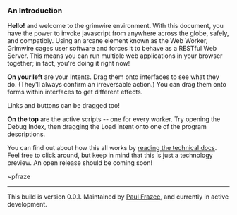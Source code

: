 ### An Introduction

<strong>Hello!</strong> and welcome to the grimwire environment. With this document, you have the power to invoke javascript from anywhere across the globe, safely, and compatibly. Using an arcane element known as the Web Worker, Grimwire cages user software and forces it to behave as a RESTful Web Server. This means you can run multiple web applications in your browser together; in fact, you're doing it right now!

<strong>On your left</strong> are your Intents. Drag them onto interfaces to see what they do. (They'll always confirm an irreversable action.) You can drag them onto forms within interfaces to get different effects.

Links and buttons can be dragged too!

<strong>On the top</strong> are the active scripts -- one for every worker. Try opening the Debug Index, then dragging the Load intent onto one of the program descriptions.

You can find out about how this all works by [reading the technical docs](http://grimwire.com/local/). Feel free to click around, but keep in mind that this is just a technology preview. An open release should be coming soon!

~pfraze

---

This build is version 0.0.1. Maintained by <a href="https://github.com/pfraze" title="Paul Frazee">Paul Frazee</a>, and currently in active development.